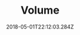 ---
path: "/volume"
date: "2018-05-01T22:12:03.284Z"
title: "Volume"
tags: ["Augmented Reality", "Machine Learning", "Virtual Reality", "Tools"]
thumbnail: "https://i.imgur.com/t8tIxk2.gif"
cover: "volume_cover.jpg"
embed: ''
about: "Volume is a tool for reconstructing a single 2D image or video in 3D space. Using state-of-the-art machine learning research, Volume is able to generate a 3D asset from a single view. Volume is currently under development and is being built as an end-to-end solution allowing anyone to easily generate a 3D asset and use it in 3D environments. Volume is intended to encourage easy prototyping in virtual, augmented and mixed reality platforms. Volume was used to create the Inside Pulp Fiction project, and ReTouch."
links: [['Website', 'https://volume.gl'], ['Github', 'https://github.com/Volume-GL'], ['Presskit', 'https://drive.google.com/drive/folders/1XBQgptNAchJr0kUSD0LhzUzxdKnZ4Rud'], ['Presentation', 'https://vimeo.com/270479574']]
components: [['code', 'Python, Javascript, GLSL, C#, HLSL'], ['software', 'Three.js, Unity3D, Unreal Engine, Blender'], ['3d', 'Tensorflow, Heroku, Firebase']]
credits: 'Developed with <a target="_blank" href="https://shirin.works">~shirin anlen</a>'
press: [['SIGGRAPH 2018', 'http://bit.ly/siggraph-volume'], ['The Next Web', 'https://thenextweb.com/artificial-intelligence/2018/03/08/try-this-ai-experiment-that-converts-2d-images-to-3d/'], ['Discovery Channel', 'https://www.youtube.com/watch?v=Zi4yof2yy04'], ['prosthetic knowledge', 'http://prostheticknowledge.tumblr.com/post/171637247736/volume-online-update-update-to-machine-learning'], ['Tecmundo', 'https://www.tecmundo.com.br/software/127998-ia-transforma-qualquer-foto-modelo-3d-teste.htm']]
excerpt: "Reconstruct 2D images and video in 3D using machine learning."
---